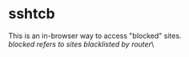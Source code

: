 # sshtcb
This is an in-browser way to access "blocked" sites.\
*blocked refers to sites blacklisted by router*\
